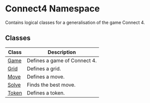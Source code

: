 # Connect4 Namespace

Contains logical classes for a generalisation of the game Connect 4.

## Classes

| Class | Description |
| ----- | ----------- |
| [Game](Game/Game.md) | Defines a game of Connect 4. |
| [Grid](Grid/Grid.md) | Defines a grid. |
| [Move](Move/Move.md) | Defines a move. |
| [Solve](Solve/Solve.md) | Finds the best move. |
| [Token](Token/Token.md) | Defines a token. |
